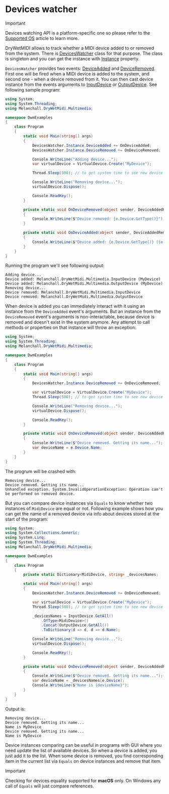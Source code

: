 ﻿---
uid: a_dev_watcher
---

# Devices watcher

> [!IMPORTANT]
> Devices watching API is a platform-specific one so please refer to the [Supported OS](xref:a_develop_supported_os) article to learn more.

DryWetMIDI allows to track whether a MIDI device added to or removed from the system. There is [DevicesWatcher](xref:Melanchall.DryWetMidi.Multimedia.DevicesWatcher) class for that purpose. The class is singleton and you can get the instance with [Instance](xref:Melanchall.DryWetMidi.Multimedia.DevicesWatcher.Instance) property.

`DevicesWatcher` provides two events: [DeviceAdded](xref:Melanchall.DryWetMidi.Multimedia.DevicesWatcher.DeviceAdded) and [DeviceRemoved](xref:Melanchall.DryWetMidi.Multimedia.DevicesWatcher.DeviceRemoved). First one will be fired when a MIDI device is added to the system, and second one - when a device removed from it. You can then cast device instance from the events arguments to [InputDevice](xref:Melanchall.DryWetMidi.Multimedia.InputDevice) or [OutputDevice](xref:Melanchall.DryWetMidi.Multimedia.OutputDevice). See following sample program:

```csharp
using System;
using System.Threading;
using Melanchall.DryWetMidi.Multimedia;

namespace DwmExamples
{
    class Program
    {
        static void Main(string[] args)
        {
            DevicesWatcher.Instance.DeviceAdded += OnDeviceAdded;
            DevicesWatcher.Instance.DeviceRemoved += OnDeviceRemoved;

            Console.WriteLine("Adding device...");
            var virtualDevice = VirtualDevice.Create("MyDevice");

            Thread.Sleep(500); // to get system time to see new device

            Console.WriteLine("Removing device...");
            virtualDevice.Dispose();

            Console.ReadKey();
        }

        private static void OnDeviceRemoved(object sender, DeviceAddedRemovedEventArgs e)
        {
            Console.WriteLine($"Device removed: {e.Device.GetType()}");
        }

        private static void OnDeviceAdded(object sender, DeviceAddedRemovedEventArgs e)
        {
            Console.WriteLine($"Device added: {e.Device.GetType()} ({e.Device.Name})");
        }
    }
}
```

Running the program we'll see following output:

```text
Adding device...
Device added: Melanchall.DryWetMidi.Multimedia.InputDevice (MyDevice)
Device added: Melanchall.DryWetMidi.Multimedia.OutputDevice (MyDevice)
Removing device...
Device removed: Melanchall.DryWetMidi.Multimedia.InputDevice
Device removed: Melanchall.DryWetMidi.Multimedia.OutputDevice
```

When device is added you can immediately interact with it using an instance from the `DeviceAdded` event's arguments. But an instance from the `DeviceRemoved` event's arguments is non-interactable, because device is removed and doesn't exist in the system anymore. Any attempt to call methods or properties on that instance will throw an exception:

```csharp
using System;
using System.Threading;
using Melanchall.DryWetMidi.Multimedia;

namespace DwmExamples
{
    class Program
    {
        static void Main(string[] args)
        {
            DevicesWatcher.Instance.DeviceRemoved += OnDeviceRemoved;

            var virtualDevice = VirtualDevice.Create("MyDevice");
            Thread.Sleep(500); // to get system time to see new device

            Console.WriteLine("Removing device...");
            virtualDevice.Dispose();

            Console.ReadKey();
        }

        private static void OnDeviceRemoved(object sender, DeviceAddedRemovedEventArgs e)
        {
            Console.WriteLine($"Device removed. Getting its name...");
            var deviceName = e.Device.Name;
        }
    }
}
```

The progrum will be crashed with:

```text
Removing device...
Device removed. Getting its name...
Unhandled exception. System.InvalidOperationException: Operation can't be performed on removed device.
```

But you can compare device instances via `Equals` to know whether two instances of `MidiDevice` are equal or not. Following example shows how you can get the name of a removed device via info about devices stored at the start of the program:

```csharp
using System;
using System.Collections.Generic;
using System.Linq;
using System.Threading;
using Melanchall.DryWetMidi.Multimedia;

namespace DwmExamples
{
    class Program
    {
        private static Dictionary<MidiDevice, string> _devicesNames;

        static void Main(string[] args)
        {
            DevicesWatcher.Instance.DeviceRemoved += OnDeviceRemoved;

            var virtualDevice = VirtualDevice.Create("MyDevice");
            Thread.Sleep(500); // to get system time to see new device

            _devicesNames = InputDevice.GetAll()
                .OfType<MidiDevice>()
                .Concat(OutputDevice.GetAll())
                .ToDictionary(d => d, d => d.Name);

            Console.WriteLine("Removing device...");
            virtualDevice.Dispose();

            Console.ReadKey();
        }

        private static void OnDeviceRemoved(object sender, DeviceAddedRemovedEventArgs e)
        {
            Console.WriteLine($"Device removed. Getting its name...");
            var deviceName = _devicesNames[e.Device];
            Console.WriteLine($"Name is {deviceName}");
        }
    }
}
```

Output is:

```text
Removing device...
Device removed. Getting its name...
Name is MyDevice
Device removed. Getting its name...
Name is MyDevice
```

Device instances comparing can be useful in programs with GUI where you need update the list of available devices. So when a device is added, you just add it to the list. When some device is removed, you find corresponding item in the current list via `Equals` on device instances and remove that item.

> [!IMPORTANT]
> Checking for devices equality supported for **macOS** only. On Windows any call of `Equals` will just compare references.